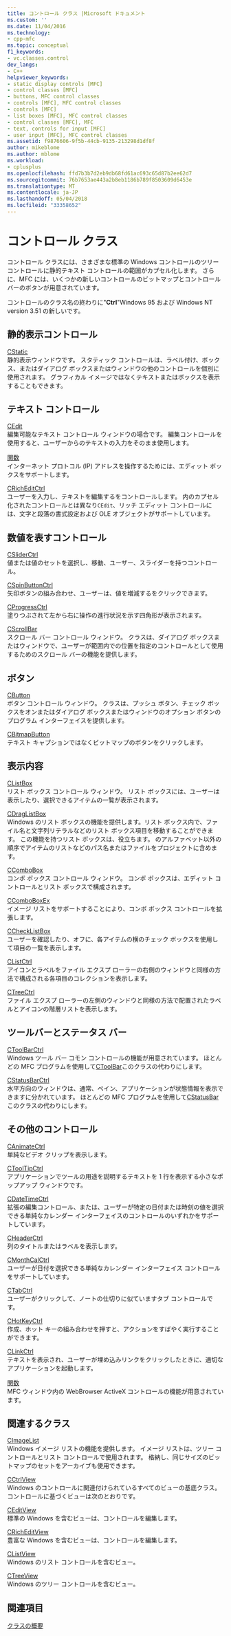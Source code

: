 ```yaml
---
title: コントロール クラス |Microsoft ドキュメント
ms.custom: ''
ms.date: 11/04/2016
ms.technology:
- cpp-mfc
ms.topic: conceptual
f1_keywords:
- vc.classes.control
dev_langs:
- C++
helpviewer_keywords:
- static display controls [MFC]
- control classes [MFC]
- buttons, MFC control classes
- controls [MFC], MFC control classes
- controls [MFC]
- list boxes [MFC], MFC control classes
- control classes [MFC], MFC
- text, controls for input [MFC]
- user input [MFC], MFC control classes
ms.assetid: f9876606-9f5b-44cb-9135-213298d1df8f
author: mikeblome
ms.author: mblome
ms.workload:
- cplusplus
ms.openlocfilehash: ffd7b3b7d2eb9db68fd61ac693c65d87b2ee62d7
ms.sourcegitcommit: 76b7653ae443a2b8eb1186b789f8503609d6453e
ms.translationtype: MT
ms.contentlocale: ja-JP
ms.lasthandoff: 05/04/2018
ms.locfileid: "33358652"
---
```

# <a name="control-classes"></a>コントロール クラス
コントロール クラスには、さまざまな標準の Windows コントロールのツリー コントロールに静的テキスト コントロールの範囲がカプセル化します。 さらに、MFC には、いくつかの新しいコントロールのビットマップとコントロール バーのボタンが用意されています。  
  
 コントロールのクラス名の終わりに"**Ctrl**"Windows 95 および Windows NT version 3.51 の新しいです。  
  
## <a name="static-display-controls"></a>静的表示コントロール  
 [CStatic](../mfc/reference/cstatic-class.md)  
 静的表示ウィンドウです。 スタティック コントロールは、ラベル付け、ボックス、またはダイアログ ボックスまたはウィンドウの他のコントロールを個別に使用されます。 グラフィカル イメージではなくテキストまたはボックスを表示することもできます。  
  
## <a name="text-controls"></a>テキスト コントロール  
 [CEdit](../mfc/reference/cedit-class.md)  
 編集可能なテキスト コントロール ウィンドウの場合です。 編集コントロールを使用すると、ユーザーからのテキストの入力をそのまま使用します。  
  
 [関数](../mfc/reference/cipaddressctrl-class.md)  
 インターネット プロトコル (IP) アドレスを操作するためには、エディット ボックスをサポートします。  
  
 [CRichEditCtrl](../mfc/reference/cricheditctrl-class.md)  
 ユーザーを入力し、テキストを編集するをコントロールします。 内のカプセル化されたコントロールとは異なり`CEdit`、リッチ エディット コントロールには、文字と段落の書式設定および OLE オブジェクトがサポートしています。  
  
## <a name="controls-that-represent-numbers"></a>数値を表すコントロール  
 [CSliderCtrl](../mfc/reference/csliderctrl-class.md)  
 値または値のセットを選択し、移動、ユーザー、スライダーを持つコントロール。  
  
 [CSpinButtonCtrl](../mfc/reference/cspinbuttonctrl-class.md)  
 矢印ボタンの組み合わせ、ユーザーは、値を増減するをクリックできます。  
  
 [CProgressCtrl](../mfc/reference/cprogressctrl-class.md)  
 塗りつぶされて左から右に操作の進行状況を示す四角形が表示されます。  
  
 [CScrollBar](../mfc/reference/cscrollbar-class.md)  
 スクロール バー コントロール ウィンドウ。 クラスは、ダイアログ ボックスまたはウィンドウで、ユーザーが範囲内での位置を指定のコントロールとして使用するためのスクロール バーの機能を提供します。  
  
## <a name="buttons"></a>ボタン  
 [CButton](../mfc/reference/cbutton-class.md)  
 ボタン コントロール ウィンドウ。 クラスは、プッシュ ボタン、チェック ボックスをオンまたはダイアログ ボックスまたはウィンドウのオプション ボタンのプログラム インターフェイスを提供します。  
  
 [CBitmapButton](../mfc/reference/cbitmapbutton-class.md)  
 テキスト キャプションではなくビットマップのボタンをクリックします。  
  
## <a name="lists"></a>表示内容  
 [CListBox](../mfc/reference/clistbox-class.md)  
 リスト ボックス コントロール ウィンドウ。 リスト ボックスには、ユーザーは表示したり、選択できるアイテムの一覧が表示されます。  
  
 [CDragListBox](../mfc/reference/cdraglistbox-class.md)  
 Windows のリスト ボックスの機能を提供します。リスト ボックス内で、ファイル名と文字列リテラルなどのリスト ボックス項目を移動することができます。 この機能を持つリスト ボックスは、役立ちます。 のアルファベット以外の順序でアイテムのリストなどのパス名またはファイルをプロジェクトに含めます。  
  
 [CComboBox](../mfc/reference/ccombobox-class.md)  
 コンボ ボックス コントロール ウィンドウ。 コンボ ボックスは、エディット コントロールとリスト ボックスで構成されます。  
  
 [CComboBoxEx](../mfc/reference/ccomboboxex-class.md)  
 イメージ リストをサポートすることにより、コンボ ボックス コントロールを拡張します。  
  
 [CCheckListBox](../mfc/reference/cchecklistbox-class.md)  
 ユーザーを確認したり、オフに、各アイテムの横のチェック ボックスを使用して項目の一覧を表示します。  
  
 [CListCtrl](../mfc/reference/clistctrl-class.md)  
 アイコンとラベルをファイル エクスプ ローラーの右側のウィンドウと同様の方法で構成される各項目のコレクションを表示します。  
  
 [CTreeCtrl](../mfc/reference/ctreectrl-class.md)  
 ファイル エクスプ ローラーの左側のウィンドウと同様の方法で配置されたラベルとアイコンの階層リストを表示します。  
  
## <a name="toolbars-and-status-bars"></a>ツールバーとステータス バー  
 [CToolBarCtrl](../mfc/reference/ctoolbarctrl-class.md)  
 Windows ツール バー コモン コントロールの機能が用意されています。 ほとんどの MFC プログラムを使用して[CToolBar](../mfc/reference/ctoolbar-class.md)このクラスの代わりにします。  
  
 [CStatusBarCtrl](../mfc/reference/cstatusbarctrl-class.md)  
 水平方向のウィンドウは、通常、ペイン、アプリケーションが状態情報を表示できますに分かれています。 ほとんどの MFC プログラムを使用して[CStatusBar](../mfc/reference/cstatusbar-class.md)このクラスの代わりにします。  
  
## <a name="miscellaneous-controls"></a>その他のコントロール  
 [CAnimateCtrl](../mfc/reference/canimatectrl-class.md)  
 単純なビデオ クリップを表示します。  
  
 [CToolTipCtrl](../mfc/reference/ctooltipctrl-class.md)  
 アプリケーションでツールの用途を説明するテキストを 1 行を表示する小さなポップアップ ウィンドウです。  
  
 [CDateTimeCtrl](../mfc/reference/cdatetimectrl-class.md)  
 拡張の編集コントロール、または、ユーザーが特定の日付または時刻の値を選択できる単純なカレンダー インターフェイスのコントロールのいずれかをサポートしています。  
  
 [CHeaderCtrl](../mfc/reference/cheaderctrl-class.md)  
 列のタイトルまたはラベルを表示します。  
  
 [CMonthCalCtrl](../mfc/reference/cmonthcalctrl-class.md)  
 ユーザーが日付を選択できる単純なカレンダー インターフェイス コントロールをサポートしています。  
  
 [CTabCtrl](../mfc/reference/ctabctrl-class.md)  
 ユーザーがクリックして、ノートの仕切りに似ていますタブ コントロールです。  
  
 [CHotKeyCtrl](../mfc/reference/chotkeyctrl-class.md)  
 作成、ホット キーの組み合わせを押すと、アクションをすばやく実行することができます。  
  
 [CLinkCtrl](../mfc/reference/clinkctrl-class.md)  
 テキストを表示され、ユーザーが埋め込みリンクをクリックしたときに、適切なアプリケーションを起動します。  
  
 [関数](../mfc/reference/chtmleditctrl-class.md)  
 MFC ウィンドウ内の WebBrowser ActiveX コントロールの機能が用意されています。  
  
## <a name="related-classes"></a>関連するクラス  
 [CImageList](../mfc/reference/cimagelist-class.md)  
 Windows イメージ リストの機能を提供します。 イメージ リストは、ツリー コントロールとリスト コントロールで使用されます。 格納し、同じサイズのビットマップのセットをアーカイブも使用できます。  
  
 [CCtrlView](../mfc/reference/cctrlview-class.md)  
 Windows のコントロールに関連付けられているすべてのビューの基底クラス。 コントロールに基づくビューは次のとおりです。  
  
 [CEditView](../mfc/reference/ceditview-class.md)  
 標準の Windows を含むビューは、コントロールを編集します。  
  
 [CRichEditView](../mfc/reference/cricheditview-class.md)  
 豊富な Windows を含むビューは、コントロールを編集します。  
  
 [CListView](../mfc/reference/clistview-class.md)  
 Windows のリスト コントロールを含むビュー。  
  
 [CTreeView](../mfc/reference/ctreeview-class.md)  
 Windows のツリー コントロールを含むビュー。  
  
## <a name="see-also"></a>関連項目  
 [クラスの概要](../mfc/class-library-overview.md)


